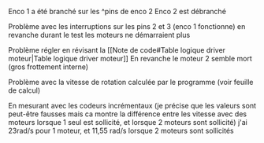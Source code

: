 

Enco 1 a été branché sur les ^pins de enco 2 
Enco 2 est débranché 

Problème avec les interruptions sur les pins 2 et 3 (enco 1 fonctionne)
en revanche durant le test les moteurs ne démarraient plus 

Problème régler en révisant la [[Note de code#Table logique driver moteur|Table logique driver moteur]] En revanche le moteur 2 semble mort (gros frottement interne)

Problème avec la vitesse de rotation calculée par le programme (voir feuille de calcul) 

En mesurant avec les codeurs incrémentaux (je précise que les valeurs sont peut-être fausses mais ca montre la différence entre les vitesse avec des moteurs lorsque 1 seul est sollicité, et lorsque 2 moteurs sont sollicité) j'ai 23rad/s pour 1 moteur, et 11,55 rad/s lorsque 2 moteurs sont sollicités

